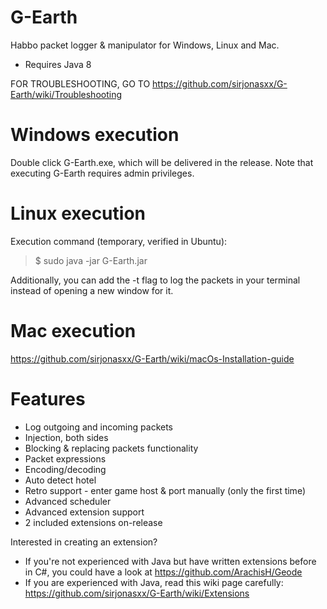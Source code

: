# G-Earth
Habbo packet logger & manipulator for Windows, Linux and Mac.

- Requires Java 8

FOR TROUBLESHOOTING, GO TO https://github.com/sirjonasxx/G-Earth/wiki/Troubleshooting

# Windows execution
Double click G-Earth.exe, which will be delivered in the release. Note that executing G-Earth requires admin privileges.

# Linux execution
Execution command (temporary, verified in Ubuntu):
> $ sudo java -jar G-Earth.jar 

Additionally, you can add the -t flag to log the packets in your terminal instead of opening a new window for it.

# Mac execution
https://github.com/sirjonasxx/G-Earth/wiki/macOs-Installation-guide

# Features
* Log outgoing and incoming packets
* Injection, both sides
* Blocking & replacing packets functionality
* Packet expressions
* Encoding/decoding
* Auto detect hotel
* Retro support - enter game host & port manually (only the first time)
* Advanced scheduler
* Advanced extension support
* 2 included extensions on-release

Interested in creating an extension?
* If you're not experienced with Java but have written extensions before in C#, you could have a look at https://github.com/ArachisH/Geode
* If you are experienced with Java, read this wiki page carefully: https://github.com/sirjonasxx/G-Earth/wiki/Extensions
